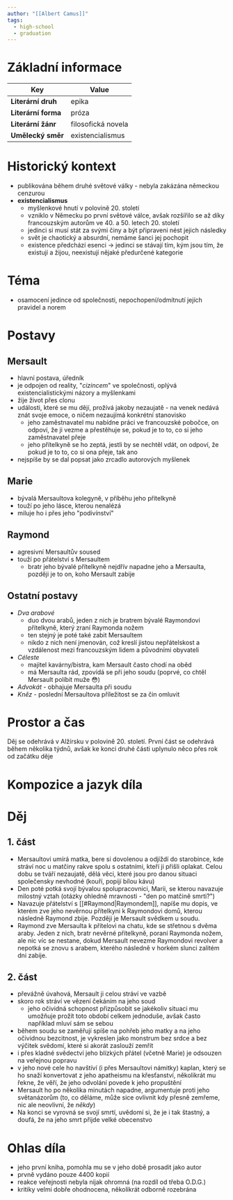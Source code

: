 ```yaml
---
author: "[[Albert Camus]]"
tags:
  - high-school
  - graduation
---
```

# Základní informace

| Key                 | Value              |
| ------------------- | ------------------ |
| **Literární druh**  | epika              |
| **Literární forma** | próza              |
| **Literární žánr**  | filosofická novela |
| **Umělecký směr**   | existencialismus   |
# Historický kontext
- publikována během druhé světové války - nebyla zakázána německou cenzurou
- **existencialismus**
	- myšlenkové hnutí v polovině 20. století
	- vzniklo v Německu po první světové válce, avšak rozšířilo se až díky francouzským autorům ve 40. a 50. letech 20. století
	- jedinci si musí stát za svými činy a být připraveni nést jejich následky
	- svět je chaotický a absurdní, nemáme šanci jej pochopit
	- existence předchází esenci -> jedinci se stávají tím, kým jsou tím, že existují a žijou, neexistují nějaké předurčené kategorie
# Téma
- osamocení jedince od společnosti, nepochopení/odmítnutí jejích pravidel a norem
# Postavy
## Mersault
- hlavní postava, úředník
- je odpojen od reality, "*cizincem*" ve společnosti, oplývá existencialistickými názory a myšlenkami
- žije život přes clonu
- události, které se mu dějí, prožívá jakoby nezaujatě - na venek nedává znát svoje emoce, o ničem nezaujímá konkrétní stanovisko
	- jeho zaměstnavatel mu nabídne práci ve francouzské pobočce, on odpoví, že ji vezme a přestěhuje se, pokud je to to, co si jeho zaměstnavatel přeje
	- jeho přítelkyně se ho zeptá, jestli by se nechtěl vdát, on odpoví, že pokud je to to, co si ona přeje, tak ano
- nejspíše by se dal popsat jako zrcadlo autorových myšlenek
## Marie
- bývalá Mersaultova kolegyně, v příběhu jeho přítelkyně
- touží po jeho lásce, kterou nenalézá
- miluje ho i přes jeho "podivínství"
## Raymond
- agresivní Mersaultův soused
- touží po přátelství s Mersaultem
	- bratr jeho bývalé přítelkyně nejdřív napadne jeho a Mersaulta, později je to on, koho Mersault zabije
## Ostatní postavy
- *Dva arabové*
	- duo dvou arabů, jeden z nich je bratrem bývalé Raymondovi přítelkyně, který zraní Raymonda nožem
	- ten stejný je poté také zabit Mersaultem
	- nikdo z nich není jmenován, což kreslí jistou nepřátelskost a vzdálenost mezi francouzským lidem a původními obyvateli
- *Céleste*
	- majitel kavárny/bistra, kam Mersault často chodí na oběd
	- má Mersaulta rád, zpovídá se při jeho soudu (poprvé, co chtěl Mersault políbit muže 😳)
- *Advokát* - obhajuje Mersaulta při soudu
- *Kněz* - poslední Mersaultova příležitost se za čin omluvit
# Prostor a čas
Děj se odehrává v Alžírsku v polovině 20. století. První část se odehrává během několika týdnů, avšak ke konci druhé části uplynulo něco přes rok od začátku děje
# Kompozice a jazyk díla
# Děj
## 1. část
- Mersaultovi umírá matka, bere si dovolenou a odjíždí do starobince, kde stráví noc u matčiny rakve spolu s ostatními, kteří ji přišli oplakat. Celou dobu se tváří nezaujatě, dělá věci, které jsou pro danou situaci společensky nevhodné (kouří, popijí bílou kávu)
- Den poté potká svojí bývalou spolupracovnici, Marii, se kterou navazuje milostný vztah (otázky ohledně mravnosti - "den po matčině smrti?")
- Navazuje přátelství s [[#Raymond|Raymondem]], napíše mu dopis, ve kterém zve jeho nevěrnou přítelkyni k Raymondovi domů, kterou následně Raymond zbije. Později je Mersault svědkem u soudu.
- Raymond zve Mersaulta k přítelovi na chatu, kde se střetnou s dvěma araby. Jeden z nich, bratr nevěrné přítelkyně, poraní Raymonda nožem, ale nic víc se nestane, dokud Mersault nevezme Raymondovi revolver a nepotká se znovu s arabem, kterého následně v horkém slunci zalitém dni zabije.
## 2. část
- převážně úvahová, Mersault ji celou stráví ve vazbě
- skoro rok stráví ve vězení čekáním na jeho soud
	- jeho očividná schopnost přizpůsobit se jakékoliv situaci mu umožňuje prožít toto období celkem jednoduše, avšak často například mluví sám se sebou
- během soudu se zaměřují spíše na pohřeb jeho matky a na jeho očividnou bezcitnost, je vykreslen jako monstrum bez srdce a bez výčitek svědomí, které si akorát zaslouží zemřít
- i přes kladné svědectví jeho blízkých přátel (včetně Marie) je odsouzen na veřejnou popravu
- v jeho nové cele ho navštíví (i přes Mersaultovi námitky) kaplan, který se ho snaží konvertovat z jeho apatheismu na křesťanství, několikrát mu řekne, že věří, že jeho odvolání povede k jeho propuštění
- Mersault ho po několika minutách napadne, argumentuje proti jeho světanázorům (to, co děláme, může sice ovlivnit kdy přesně zemřeme, nic ale neovlivní, že *někdy*)
- Na konci se vyrovná se svojí smrtí, uvědomí si, že je i tak štastný, a doufá, že na jeho smrt přijde velké obecenstvo
# Ohlas díla
- jeho první kniha, pomohla mu se v jeho době prosadit jako autor
- prvně vydáno pouze 4400 kopií
- reakce veřejnosti nebyla nijak ohromná (na rozdíl od třeba O.D.G.)
- kritiky velmi dobře ohodnocena, několikrát odborně rozebrána